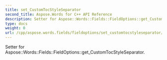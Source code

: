 ```yaml
---
title: set_CustomTocStyleSeparator
second_title: Aspose.Words for C++ API Reference
description: Setter for Aspose::Words::Fields::FieldOptions::get_CustomTocStyleSeparator. 
type: docs
weight: 0
url: /cpp/aspose.words.fields/fieldoptions/set_customtocstyleseparator/
---
```


Setter for Aspose::Words::Fields::FieldOptions::get_CustomTocStyleSeparator. 


